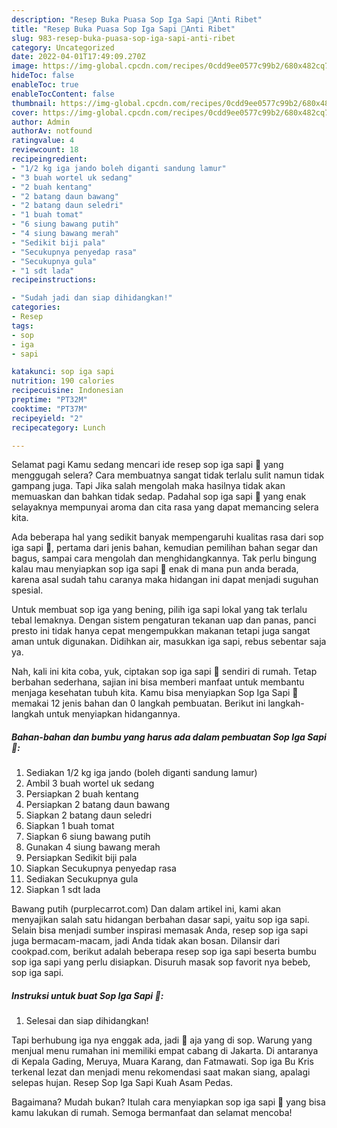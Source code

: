 ```yaml
---
description: "Resep Buka Puasa Sop Iga Sapi 🐄Anti Ribet"
title: "Resep Buka Puasa Sop Iga Sapi 🐄Anti Ribet"
slug: 983-resep-buka-puasa-sop-iga-sapi-anti-ribet
category: Uncategorized
date: 2022-04-01T17:49:09.270Z
image: https://img-global.cpcdn.com/recipes/0cdd9ee0577c99b2/680x482cq70/sop-iga-sapi-foto-resep-utama.jpg
hideToc: false
enableToc: true
enableTocContent: false
thumbnail: https://img-global.cpcdn.com/recipes/0cdd9ee0577c99b2/680x482cq70/sop-iga-sapi-foto-resep-utama.jpg
cover: https://img-global.cpcdn.com/recipes/0cdd9ee0577c99b2/680x482cq70/sop-iga-sapi-foto-resep-utama.jpg
author: Admin
authorAv: notfound
ratingvalue: 4
reviewcount: 18
recipeingredient:
- "1/2 kg iga jando boleh diganti sandung lamur"
- "3 buah wortel uk sedang"
- "2 buah kentang"
- "2 batang daun bawang"
- "2 batang daun seledri"
- "1 buah tomat"
- "6 siung bawang putih"
- "4 siung bawang merah"
- "Sedikit biji pala"
- "Secukupnya penyedap rasa"
- "Secukupnya gula"
- "1 sdt lada"
recipeinstructions:

- "Sudah jadi dan siap dihidangkan!"
categories:
- Resep
tags:
- sop
- iga
- sapi

katakunci: sop iga sapi 
nutrition: 190 calories
recipecuisine: Indonesian
preptime: "PT32M"
cooktime: "PT37M"
recipeyield: "2"
recipecategory: Lunch

---
```



Selamat pagi Kamu sedang mencari ide resep sop iga sapi 🐄 yang menggugah selera? Cara membuatnya sangat tidak terlalu sulit namun tidak gampang juga. Tapi Jika salah mengolah maka hasilnya tidak akan memuaskan dan bahkan tidak sedap. Padahal sop iga sapi 🐄 yang enak selayaknya mempunyai aroma dan cita rasa yang dapat memancing selera kita.


Ada beberapa hal yang sedikit banyak mempengaruhi kualitas rasa dari sop iga sapi 🐄, pertama dari jenis bahan, kemudian pemilihan bahan segar dan bagus, sampai cara mengolah dan menghidangkannya. Tak perlu bingung kalau mau menyiapkan sop iga sapi 🐄 enak di mana pun anda berada, karena asal sudah tahu caranya maka hidangan ini dapat menjadi suguhan spesial.

Untuk membuat sop iga yang bening, pilih iga sapi lokal yang tak terlalu tebal lemaknya. Dengan sistem pengaturan tekanan uap dan panas, panci presto ini tidak hanya cepat mengempukkan makanan tetapi juga sangat aman untuk digunakan. Didihkan air, masukkan iga sapi, rebus sebentar saja ya.


Nah, kali ini kita coba, yuk, ciptakan sop iga sapi 🐄 sendiri di rumah. Tetap berbahan sederhana, sajian ini bisa memberi manfaat untuk membantu menjaga kesehatan tubuh kita. Kamu bisa menyiapkan Sop Iga Sapi 🐄 memakai 12 jenis bahan dan 0 langkah pembuatan. Berikut ini langkah-langkah untuk menyiapkan hidangannya.

<!--inarticleads1-->

##### Bahan-bahan dan bumbu yang harus ada dalam pembuatan Sop Iga Sapi 🐄:

1. Sediakan 1/2 kg iga jando (boleh diganti sandung lamur)
1. Ambil 3 buah wortel uk sedang
1. Persiapkan 2 buah kentang
1. Persiapkan 2 batang daun bawang
1. Siapkan 2 batang daun seledri
1. Siapkan 1 buah tomat
1. Siapkan 6 siung bawang putih
1. Gunakan 4 siung bawang merah
1. Persiapkan Sedikit biji pala
1. Siapkan Secukupnya penyedap rasa
1. Sediakan Secukupnya gula
1. Siapkan 1 sdt lada


Bawang putih (purplecarrot.com) Dan dalam artikel ini, kami akan menyajikan salah satu hidangan berbahan dasar sapi, yaitu sop iga sapi. Selain bisa menjadi sumber inspirasi memasak Anda, resep sop iga sapi juga bermacam-macam, jadi Anda tidak akan bosan. Dilansir dari cookpad.com, berikut adalah beberapa resep sop iga sapi beserta bumbu sop iga sapi yang perlu disiapkan. Disuruh masak sop favorit nya bebeb, sop iga sapi. 

<!--inarticleads2-->

##### Instruksi untuk buat Sop Iga Sapi 🐄:


1. Selesai dan siap dihidangkan!

Tapi berhubung iga nya enggak ada, jadi 🐄 aja yang di sop. Warung yang menjual menu rumahan ini memiliki empat cabang di Jakarta. Di antaranya di Kepala Gading, Meruya, Muara Karang, dan Fatmawati. Sop iga Bu Kris terkenal lezat dan menjadi menu rekomendasi saat makan siang, apalagi selepas hujan. Resep Sop Iga Sapi Kuah Asam Pedas. 

Bagaimana? Mudah bukan? Itulah cara menyiapkan sop iga sapi 🐄 yang bisa kamu lakukan di rumah. Semoga bermanfaat dan selamat mencoba!
